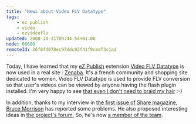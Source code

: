 ```yaml
---
title: "News about Video FLV Datatype"
tags:
    - ez publish
    - vidéo
    - ezvideoflv
updated: 2008-10-31T09:44:54+01:00
node: 66680
remoteId: 36f8fd078ec97ddc03f41f9cedf3c1ad
---
```


Today, I have learned that my [eZ Publish](/tag/ez+publish) extension [Video FLV Datatype](http://projects.ez.no/ezvideoflv) is now used in a real site : [Zenaba](http://www.zenaba.com/). It's a french community and shopping site dedicated to women. Video FLV Datatype is used to provide FLV conversion so that user's videos can be viewed by anyone having the flash plugin installed. I'm very happy to see [that even I don't need to braid my hair](http://www.zenaba.com/fr/communaute/videos/coiffure/tresses/comment_faire_des_tresses) :-)


In addition, thanks to my interview in [the first issue of Share magazine](http://ez.no/company/news/share_magazine_is_out_now), [Bruce Morrison](http://suffandnonsense.blogspot.com/) has reported some problems. He also proposed interesting ideas in [the project's forum.](http://projects.ez.no/ezvideoflv/forum/general) So, he's now [a member of the team](http://projects.ez.no/ezvideoflv/team/members).

